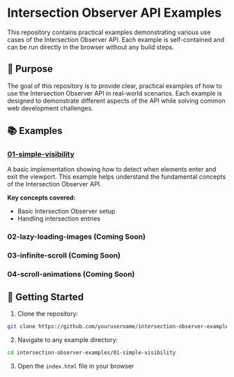 # Intersection Observer API Examples

This repository contains practical examples demonstrating various use cases of the Intersection Observer API. Each example is self-contained and can be run directly in the browser without any build steps.

## 🎯 Purpose

The goal of this repository is to provide clear, practical examples of how to use the Intersection Observer API in real-world scenarios. Each example is designed to demonstrate different aspects of the API while solving common web development challenges.

## 📚 Examples

### [01-simple-visibility](./01-simple-visibility)

A basic implementation showing how to detect when elements enter and exit the viewport. This example helps understand the fundamental concepts of the Intersection Observer API.

**Key concepts covered:**

- Basic Intersection Observer setup
- Handling intersection entries

### 02-lazy-loading-images (Coming Soon)

### 03-infinite-scroll (Coming Soon)

### 04-scroll-animations (Coming Soon)

## 🚀 Getting Started

1. Clone the repository:

```bash
git clone https://github.com/yourusername/intersection-observer-examples.git
```

2. Navigate to any example directory:

```bash
cd intersection-observer-examples/01-simple-visibility
```

3. Open the `index.html` file in your browser
